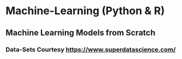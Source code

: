# Machine-Learning (Python & R)
## Machine Learning Models from Scratch
### Data-Sets Courtesy https://www.superdatascience.com/
